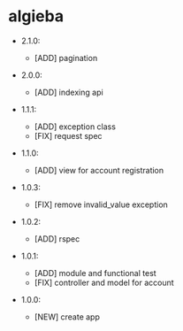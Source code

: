algieba
=======

- 2.1.0:
  - [ADD] pagination

- 2.0.0:
  - [ADD] indexing api

- 1.1.1:
  - [ADD] exception class
  - [FIX] request spec

- 1.1.0:
  - [ADD] view for account registration

- 1.0.3:
  - [FIX] remove invalid_value exception

- 1.0.2:
  - [ADD] rspec

- 1.0.1:
  - [ADD] module and functional test
  - [FIX] controller and model for account

- 1.0.0:
  - [NEW] create app
